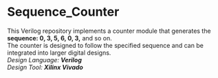 # Sequence_Counter

This Verilog repository implements a counter module that generates the **sequence: 0, 3, 5, 6, 0, 3,** and so on. 
<br/> The counter is designed to follow the specified sequence and can be integrated into larger digital designs.
<br/> *Design Language: **Verilog***
<br/> *Design Tool: **Xilinx Vivado***
